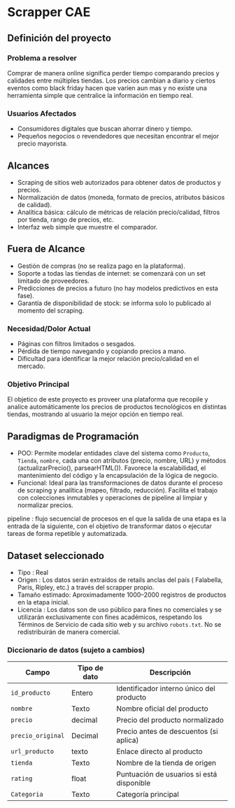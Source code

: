 # Scrapper CAE

## Definición del proyecto

### Problema a resolver

Comprar de manera online significa perder tiempo comparando precios y calidades entre múltiples tiendas. Los precios cambian a diario y ciertos eventos como black friday hacen que varíen aun mas y no existe una herramienta simple que centralice la información en tiempo real.

### Usuarios Afectados

- Consumidores digitales que buscan ahorrar dinero y tiempo.
- Pequeños negocios o revendedores que necesitan encontrar el mejor precio mayorista.

## Alcances

- Scraping de sitios web autorizados para obtener datos de productos y precios.
- Normalización de datos (moneda, formato de precios, atributos básicos de calidad).
- Analítica básica: cálculo de métricas de relación precio/calidad, filtros por tienda, rango de precios, etc.
- Interfaz web simple que muestre el comparador.

## Fuera de Alcance

- Gestión de compras (no se realiza pago en la plataforma).
- Soporte a todas las tiendas de internet: se comenzará con un set limitado de proveedores.
- Predicciones de precios a futuro (no hay modelos predictivos en esta fase).
- Garantía de disponibilidad de stock: se informa solo lo publicado al momento del scraping.

### **Necesidad/Dolor Actual**

- Páginas con filtros limitados o sesgados.
- Pérdida de tiempo navegando y copiando precios a mano.
- Dificultad para identificar la mejor relación precio/calidad en el mercado.

### Objetivo Principal

El objetico de este proyecto es proveer una plataforma que recopile y analice automáticamente los precios de productos tecnológicos en distintas tiendas, mostrando al usuario la mejor opción en tiempo real.

## **Paradigmas de Programación**

- POO: Permite modelar entidades clave del sistema como `Producto`, `Tienda`, `nombre`, cada una con atributos (precio, nombre, URL) y métodos (actualizarPrecio(), parsearHTML()). Favorece la escalabilidad, el mantenimiento del código y la encapsulación de la lógica de negocio.
- Funcional: Ideal para las transformaciones de datos durante el proceso de scraping y analítica (mapeo, filtrado, reducción). Facilita el trabajo con colecciones inmutables y operaciones de pipeline al limpiar y normalizar precios.

pipeline : flujo secuencial de procesos en el que la salida de una etapa es la entrada de la siguiente, con el objetivo de transformar datos o ejecutar tareas de forma repetible y automatizada.

## Dataset seleccionado

- Tipo : Real
- Origen : Los datos serán extraídos de retails anclas del país ( Falabella, Paris, Ripley, etc.) a través del scrapper propio.
- Tamaño estimado: Aproximadamente 1000–2000 registros de productos en la etapa inicial.
- Licencia : Los datos son de uso público para fines no comerciales y se utilizarán exclusivamente con fines académicos, respetando los Términos de Servicio de cada sitio web y su archivo `robots.txt`. No se redistribuirán de manera comercial.

### Diccionario de datos (sujeto a cambios)

| Campo | Tipo de dato | Descripción |
| --- | --- | --- |
| `id_producto` | Entero | Identificador interno único del producto |
| `nombre` | Texto | Nombre oficial del producto |
| `precio` | decimal | Precio del producto normalizado |
| `precio_original` | Decimal | Precio antes de descuentos (si aplica) |
| `url_producto` | texto | Enlace directo al producto |
| `tienda` | Texto | Nombre de la tienda de origen |
| `rating` | float | Puntuación de usuarios si está disponible |
| `Categoria` | Texto | Categoría principal |